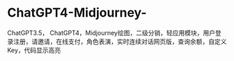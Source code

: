 # ChatGPT4-Midjourney-
ChatGPT3.5， ChatGPT4，Midjourney绘图，二级分销，轻应用模块，用户登录注册，请邀请，在线支付，角色表演，实时连续对话网页版，查询余额，自定义Key，代码显示高亮
